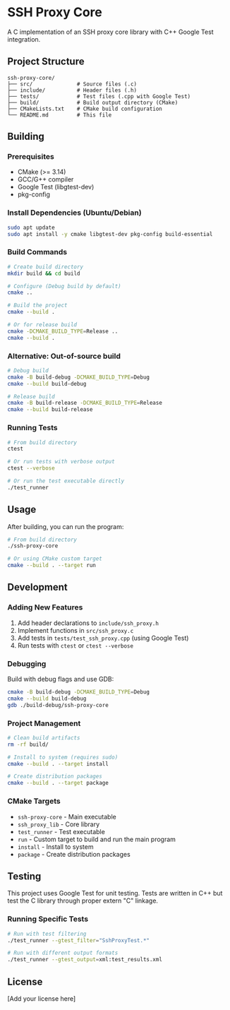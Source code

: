 # SSH Proxy Core

A C implementation of an SSH proxy core library with C++ Google Test integration.

## Project Structure

```
ssh-proxy-core/
├── src/              # Source files (.c)
├── include/          # Header files (.h)
├── tests/            # Test files (.cpp with Google Test)
├── build/            # Build output directory (CMake)
├── CMakeLists.txt    # CMake build configuration
└── README.md         # This file
```

## Building

### Prerequisites

- CMake (>= 3.14)
- GCC/G++ compiler
- Google Test (libgtest-dev)
- pkg-config

### Install Dependencies (Ubuntu/Debian)

```bash
sudo apt update
sudo apt install -y cmake libgtest-dev pkg-config build-essential
```

### Build Commands

```bash
# Create build directory
mkdir build && cd build

# Configure (Debug build by default)
cmake ..

# Build the project
cmake --build .

# Or for release build
cmake -DCMAKE_BUILD_TYPE=Release ..
cmake --build .
```

### Alternative: Out-of-source build
```bash
# Debug build
cmake -B build-debug -DCMAKE_BUILD_TYPE=Debug
cmake --build build-debug

# Release build  
cmake -B build-release -DCMAKE_BUILD_TYPE=Release
cmake --build build-release
```

### Running Tests

```bash
# From build directory
ctest

# Or run tests with verbose output
ctest --verbose

# Or run the test executable directly
./test_runner
```

## Usage

After building, you can run the program:

```bash
# From build directory
./ssh-proxy-core

# Or using CMake custom target
cmake --build . --target run
```

## Development

### Adding New Features

1. Add header declarations to `include/ssh_proxy.h`
2. Implement functions in `src/ssh_proxy.c`
3. Add tests in `tests/test_ssh_proxy.cpp` (using Google Test)
4. Run tests with `ctest` or `ctest --verbose`

### Debugging

Build with debug flags and use GDB:
```bash
cmake -B build-debug -DCMAKE_BUILD_TYPE=Debug
cmake --build build-debug
gdb ./build-debug/ssh-proxy-core
```

### Project Management

```bash
# Clean build artifacts
rm -rf build/

# Install to system (requires sudo)
cmake --build . --target install

# Create distribution packages
cmake --build . --target package
```

### CMake Targets

- `ssh-proxy-core` - Main executable
- `ssh_proxy_lib` - Core library
- `test_runner` - Test executable
- `run` - Custom target to build and run the main program
- `install` - Install to system
- `package` - Create distribution packages

## Testing

This project uses Google Test for unit testing. Tests are written in C++ but test the C library through proper extern "C" linkage.

### Running Specific Tests

```bash
# Run with test filtering
./test_runner --gtest_filter="SshProxyTest.*"

# Run with different output formats
./test_runner --gtest_output=xml:test_results.xml
```

## License

[Add your license here]
